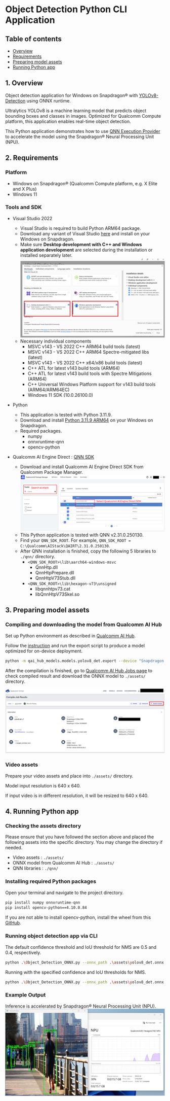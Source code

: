 # Object Detection Python CLI Application

## Table of contents
- [Overview](#1-overview)
- [Requirements](#2-requirements)
- [Preparing model assets](#3-preparing-model-assets)
- [Running Python app](#4-running-python-app)

## 1. Overview

Object detection application for Windows on Snapdragon® with [YOLOv8-Detection](https://aihub.qualcomm.com/compute/models/yolov8_det) using ONNX runtime.

Ultralytics YOLOv8 is a machine learning model that predicts object bounding boxes and classes in images. Optimized for Qualcomm Compute platform, this application enables real-time object detection.

This Python application demonstrates how to use [QNN Execution Provider](https://onnxruntime.ai/docs/execution-providers/QNN-ExecutionProvider.html) to accelerate the model using the Snapdragon® Neural Processing Unit (NPU).

## 2. Requirements

### Platform

- Windows on Snapdragon® (Qualcomm Compute platform, e.g. X Elite and X Plus)
- Windows 11

### Tools and SDK

- Visual Studio 2022
   - Visual Studio is required to build Python ARM64 package.
   - Download any variant of Visual Studio [here](https://visualstudio.microsoft.com/vs/) and install on your Windows on Snapdragon.
   - Make sure **Desktop development with C++ and Windows application development** are selected during the installation or installed separately later.
   ![sample_input](./images/vs2022.png)
   - Necessary individual components
      - MSVC v143 - VS 2022 C++ ARM64 build tools (latest)
      - MSVC v143 - VS 2022 C++ ARM64 Spectre-mitigated libs (latest)
      - MSVC v143 - VS 2022 C++ x64/x86 build tools (latest)
      - C++ ATL for latest v143 build tools (ARM64)
      - C++ ATL for latest v143 build tools with Spectre Mitigations (ARM64)
      - C++ Universal Windows Platform support for v143 build tools (ARM64/ARM64EC)
      - Windows 11 SDK (10.0.26100.0)

- Python
   - This application is tested with Python 3.11.9.
   - Download and install [Python 3.11.9 ARM64](https://www.python.org/downloads/release/python-3119/) on your Windows on Snapdragon.
   - Required packages.
      - numpy
      - onnxruntime-qnn
      - opencv-python

- Qualcomm AI Engine Direct : [QNN SDK](https://qpm.qualcomm.com/#/main/tools/details/qualcomm_ai_engine_direct)
  - Download and install Qualcomm AI Engine Direct SDK from Qualcomm Package Manager.
  ![sample_input](./images/qnn.png)
  - This Python application is tested with QNN v2.31.0.250130.
  - Find your `QNN_SDK_ROOT`. For example, `QNN_SDK_ROOT = C:\Qualcomm\AIStack\QAIRT\2.31.0.250130`.
  - After QNN installation is finished, copy the following 5 libraries to `./qnn/` directory.
      - `<QNN_SDK_ROOT>\lib\aarch64-windows-msvc`
         - QnnHtp.dll
         - QnnHtpPrepare.dll
         - QnnHtpV73Stub.dll
      - `<QNN_SDK_ROOT>\lib\hexagon-v73\unsigned`
         - libqnnhtpv73.cat
         - libQnnHtpV73Skel.so

## 3. Preparing model assets

### Compiling and downloading the model from Qualcomm AI Hub

Set up Python environment as described in [Qualcomm AI Hub](https://aihub.qualcomm.com/get-started).

Follow the [instruction](https://github.com/quic/ai-hub-models/tree/main/qai_hub_models/models/yolov8_det) and run the export script to produce a model optimized for on-device deployment.
```bash
python -m qai_hub_models.models.yolov8_det.export --device "Snapdragon X Elite CRD" --target-runtime onnx
```

After the compilation is finished, go to [Qualcomm AI Hub Jobs page](https://app.aihub.qualcomm.com/jobs/) to check compiled result and download the ONNX model to `./assets/` directory.

![sample_input](./images/aihub.png)

### Video assets
Prepare your video assets and place into `./assets/` directory.

Model input resolution is 640 x 640.

If input video is in different resolution, it will be resized to 640 x 640.

## 4. Running Python app

### Checking the assets directory

Please ensure that you have followed the section above and placed the following assets into the specific directory. You may change the directory if needed.

   - Video assets : `./assets/`
   - ONNX model from Qualcomm AI Hub : `./assets/`
   - QNN libraries : `./qnn/`
   
### Installing required Python packages

Open your terminal and navigate to the project directory.

```bash
pip install numpy onnxruntime-qnn
pip install opencv-python==4.10.0.84
```

If you are not able to install opencv-python, install the wheel from this [GitHub](https://github.com/axcpy08/opencv-python-4.10.0.84_ARM64_wheel).

### Running object detection app via CLI

The default confidence threshold and IoU threshold for NMS are 0.5 and 0.4, respectively.

```bash
python .\Object_Detection_ONNX.py --onnx_path .\assets\yolov8_det.onnx --qnn_path .\qnn\QnnHtp.dll --video_path .\assets\people_run.mp4
```

Running with the specified confidence and IoU thresholds for NMS.

```bash
python .\Object_Detection_ONNX.py --onnx_path .\assets\yolov8_det.onnx --qnn_path .\qnn\QnnHtp.dll --video_path .\assets\people_run.mp4 --conf_thres 0.6 --iou_thres 0.5
```

### Example Output

Inference is accelerated by Snapdragon® Neural Processing Unit (NPU).
![sample_output](images/output.png)
